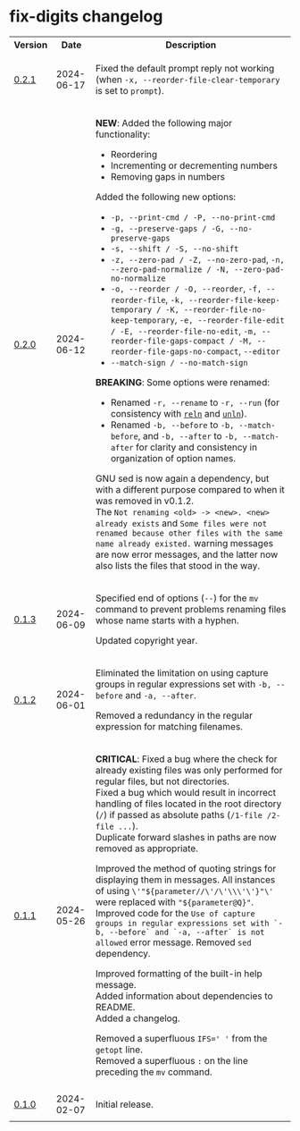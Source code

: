 # fix-digits changelog

<table>
    <tr>
        <th>Version</th>
        <th>Date</th>
        <th>Description</th>
    </tr>
    <tr>
        <td>
            <a href='https://github.com/linguisticmind/fix-digits/releases/tag/v0.2.1'>0.2.1</a>
        </td>
        <td>
            2024-06-17
        </td>
        <td>
            <p>
               Fixed the default prompt reply not working (when <code>-x, --reorder-file-clear-temporary</code> is set to <code>prompt</code>). 
            </p>
        </td>
    </tr>
    <tr>
        <td>
            <a href='https://github.com/linguisticmind/fix-digits/releases/tag/v0.2.0'>0.2.0</a>
        </td>
        <td>
            2024-06-12
        </td>
        <td>
            <p>
                <b>NEW</b>: Added the following major functionality:
                <ul>
                    <li>Reordering</li>
                    <li>Incrementing or decrementing numbers</li>
                    <li>Removing gaps in numbers</li>
                </ul>
            </p>
            <p>
                Added the following new options:
                <ul>
                    <li><code>-p, --print-cmd / -P, --no-print-cmd</code></li>
                    <li><code>-g, --preserve-gaps / -G, --no-preserve-gaps</code></li>
                    <li><code>-s, --shift / -S, --no-shift</code></li>
                    <li><code>-z, --zero-pad / -Z, --no-zero-pad</code>, <code>-n, --zero-pad-normalize / -N, --zero-pad-no-normalize</code></li>
                    <li><code>-o, --reorder / -O, --reorder</code>, <code>-f, --reorder-file</code>, <code>-k, --reorder-file-keep-temporary / -K, --reorder-file-no-keep-temporary</code>, <code>-e, --reorder-file-edit / -E, --reorder-file-no-edit</code>, <code>-m, --reorder-file-gaps-compact / -M, --reorder-file-gaps-no-compact</code>, <code>--editor</code></li>
                    <li><code>--match-sign / --no-match-sign</code></li>
                </ul>
            </p>
            <p>
                <b>BREAKING</b>: Some options were renamed:
                <ul>
                    <li>Renamed <code>-r, --rename</code> to <code>-r, --run</code> (for consistency with <a href='https://github.com/linguisticmind/reln'><code>reln</code></a> and <a href='https://github.com/linguisticmind/unln'><code>unln</code></a>).</li>
                    <li>Renamed <code>-b, --before</code> to <code>-b, --match-before</code>, and <code>-b, --after</code> to <code>-b, --match-after</code> for clarity and consistency in organization of option names.</li>
                </ul>
            </p>
            <p>
                GNU sed is now again a dependency, but with a different purpose compared to when it was removed in v0.1.2.<br>
                The <code>Not renaming &lt;old&gt; -> &lt;new&gt;. &lt;new&gt; already exists</code> and <code>Some files were not renamed because other files with the same name already existed.</code> warning messages are now error messages, and the latter now also lists the files that stood in the way.
            </p>
        </td>
    </tr>
    <tr>
        <td>
            <a href='https://github.com/linguisticmind/fix-digits/releases/tag/v0.1.3'>0.1.3</a>
        </td>
        <td>
            2024-06-09
        </td>
        <td>
            <p>
                Specified end of options (<code>--</code>) for the <code>mv</code> command to prevent problems renaming files whose name starts with a hyphen.
            </p>
            <p>
                Updated copyright year.
            </p>
        </td>
    </tr>
    <tr>
        <td>
            <a href='https://github.com/linguisticmind/fix-digits/releases/tag/v0.1.2'>0.1.2</a>
        </td>
        <td>
            2024-06-01
        </td>
        <td>
            <p>
                Eliminated the limitation on using capture groups in regular expressions set with <code>-b, --before</code> and <code>-a, --after</code>.
            </p>
            <p>
                Removed a redundancy in the regular expression for matching filenames.
            </p>
        </td>
    </tr>
    <tr>
        <td>
            <a href='https://github.com/linguisticmind/fix-digits/releases/tag/v0.1.1'>0.1.1</a>
        </td>
        <td>
            2024-05-26
        </td>
        <td>
            <p>
                <b>CRITICAL</b>: Fixed a bug where the check for already existing files was only performed for regular files, but not directories.<br>
                Fixed a bug which would result in incorrect handling of files located in the root directory (<code>/</code>) if passed as absolute paths (<code>/1-file /2-file ...</code>).<br>
                Duplicate forward slashes in paths are now removed as appropriate.
            </p>
            <p>
                Improved the method of quoting strings for displaying them in messages. All instances of using <code>\'"${parameter//\'/\'\\\'\'}"\'</code> were replaced with <code>"${parameter@Q}"</code>.<br>
                Improved code for the <code>Use of capture groups in regular expressions set with `-b, --before` and `-a, --after` is not allowed</code> error message. Removed <code>sed</code> dependency.
            </p>
            <p>
                Improved formatting of the built-in help message.<br>
                Added information about dependencies to README.<br>
                Added a changelog.
            </p>
            <p>
                Removed a superfluous <code>IFS=' '</code> from the <code>getopt</code> line.<br>
                Removed a superfluous <code>:</code> on the line preceding the <code>mv</code> command.
            </p>
        </td>
    </tr>
    <tr>
        <td>
            <a href='https://github.com/linguisticmind/fix-digits/releases/tag/v0.1.0'>0.1.0</a>
        </td>
        <td>
            2024-02-07
        </td>
        <td>
            <p>
                Initial release.
            </p>
        </td>
    </tr>
</table>
